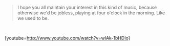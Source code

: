 <html><body><blockquote>I hope you all maintain your interest in this kind of music, because otherwise we'd be jobless, playing at four o'clock in the morning. Like we used to be.</blockquote>

<br>

[youtube=http://www.youtube.com/watch?v=wlAk-1bHDIo]</body></html>